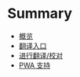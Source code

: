 # Summary

* [概览](README.md)
* [翻译入口](./entrance.md)
* [进行翻译/校对](./translate.md)
* [PWA 支持](./pwa.md)
